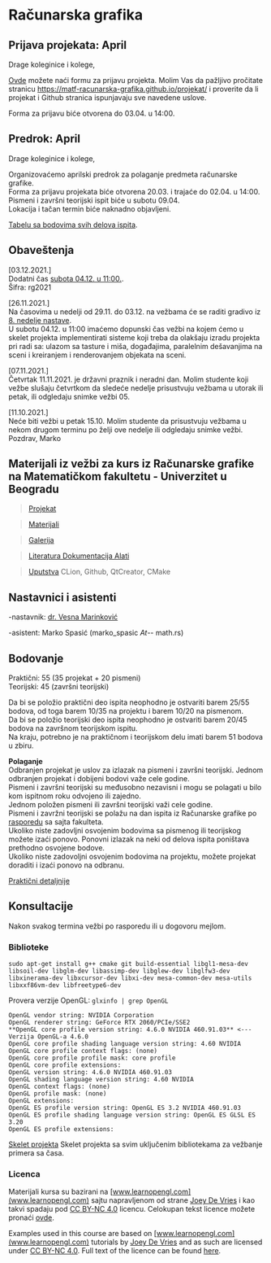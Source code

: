 # Računarska grafika 

## Prijava projekata: April

Drage koleginice i kolege,

[Ovde](https://forms.gle/NzjwsnAQzRbBuSfd7) možete naći formu za prijavu projekta. Molim Vas da pažljivo pročitate stranicu 
https://matf-racunarska-grafika.github.io/projekat/ i proverite da li projekat i Github stranica ispunjavaju sve navedene uslove.  

Forma za prijavu biće otvorena do 03.04. u 14:00. 


## Predrok: April

Drage koleginice i kolege,

Organizovaćemo aprilski predrok za polaganje predmeta računarske grafike.  
Forma za prijavu projekata biće otvorena 20.03. i trajaće do 02.04. u 14:00.  
Pismeni i završni teorijski ispit biće u subotu 09.04.  
Lokacija i tačan termin biće naknadno objavljeni.  


[Tabelu sa bodovima svih delova ispita](http://poincare.matf.bg.ac.rs/~vesnap/grafika.html).


## Obaveštenja  
[03.12.2021.]  
Dodatni čas [subota 04.12. u 11:00.](https://matf.webex.com/matf/j.php?MTID=m5704df7c093be83f724db6a5fbf9ef11).  
Šifra: rg2021


[26.11.2021.]  
Na časovima u nedelji od 29.11. do 03.12. na vežbama će se raditi gradivo iz [8. nedelje nastave](materijali/#08).  
U subotu 04.12. u 11:00 imaćemo dopunski čas vežbi na kojem ćemo u skelet projekta implementirati sisteme koji treba da olakšaju izradu
projekta pri radi sa: ulazom sa tasture i miša, događajima, paralelnim dešavanjima na sceni i kreiranjem i renderovanjem objekata na sceni. 


[07.11.2021.]  
Četvrtak 11.11.2021. je državni praznik i neradni dan. Molim studente koji vežbe slušaju četvrtkom da sledeće nedelje prisustvuju vežbama u utorak ili petak, ili odgledaju snimke vežbi 05.


[11.10.2021.]  
Neće biti vežbi u petak 15.10. Molim studente da prisustvuju vežbama u nekom drugom terminu po želji ove nedelje ili odgledaju snimke vežbi.  
Pozdrav, 
Marko  

## Materijali iz vežbi za kurs iz Računarske grafike na Matematičkom fakultetu - Univerzitet u Beogradu

> [Projekat](projekat/) 

> [Materijali](materijali/) 

> [Galerija](gallery/)

> [Literatura Dokumentacija Alati](docs/)

> [Uputstva](uputstva/) CLion, Github, QtCreator, CMake


## Nastavnici i asistenti
-nastavnik: [dr. Vesna Marinković](http://poincare.matf.bg.ac.rs/~vesnam/grafika.html)

-asistent: Marko Spasić (marko_spasic _At_-- math.rs)

## Bodovanje  
Praktični: 55 (35 projekat + 20 pismeni)  
Teorijski: 45 (završni teorijski)  

Da bi se položio praktični deo ispita neophodno je ostvariti barem 25/55 bodova, od toga barem 10/35 na projektu i barem 10/20 na pismenom.  
Da bi se položio teorijski deo ispita neophodno je ostvariti barem 20/45 bodova na završnom teorijskom ispitu.  
Na kraju, potrebno je na praktičnom i teorijskom delu imati barem 51 bodova u zbiru.  

**Polaganje**  
Odbranjen projekat je uslov za izlazak na pismeni i završni teorijski. Jednom odbranjen projekat i dobijeni bodovi važe cele godine.  
Pismeni i završni teorijski su međusobno nezavisni i mogu se polagati u bilo kom ispitnom roku odvojeno ili zajedno.  
Jednom položen pismeni ili završni teorijski važi cele godine.  
Pismeni i zavržni teorijski se polažu na dan ispita iz Računarske grafike po [rasporedu](http://www.matf.bg.ac.rs/m/36/raspored-ispita/) sa sajta fakulteta.  
Ukoliko niste zadovljni osvojenim bodovima sa pismenog ili teorijskog možete izaći ponovo. Ponovni izlazak na neki od delova ispita poništava prethodno osvojene bodove.  
Ukoliko niste zadovoljni osvojenim bodovima na projektu, možete projekat doraditi i izaći ponovo na odbranu.  

[Praktični detaljnije](projekat/)  

## Konsultacije
Nakon svakog termina vežbi po rasporedu ili u dogovoru mejlom.


### Biblioteke
`sudo apt-get install g++ cmake git build-essential libgl1-mesa-dev libsoil-dev libglm-dev libassimp-dev libglew-dev libglfw3-dev libxinerama-dev libxcursor-dev libxi-dev mesa-common-dev mesa-utils libxxf86vm-dev libfreetype6-dev`

Provera verzije OpenGL: `glxinfo | grep OpenGL`  
```
OpenGL vendor string: NVIDIA Corporation
OpenGL renderer string: GeForce RTX 2060/PCIe/SSE2
**OpenGL core profile version string: 4.6.0 NVIDIA 460.91.03** <--- Verzija OpenGL-a 4.6.0
OpenGL core profile shading language version string: 4.60 NVIDIA
OpenGL core profile context flags: (none)
OpenGL core profile profile mask: core profile
OpenGL core profile extensions:
OpenGL version string: 4.6.0 NVIDIA 460.91.03
OpenGL shading language version string: 4.60 NVIDIA
OpenGL context flags: (none)
OpenGL profile mask: (none)
OpenGL extensions:
OpenGL ES profile version string: OpenGL ES 3.2 NVIDIA 460.91.03
OpenGL ES profile shading language version string: OpenGL ES GLSL ES 3.20
OpenGL ES profile extensions:
```

[Skelet projekta](https://github.com/matf-racunarska-grafika/project_base) Skelet projekta sa svim uključenim bibliotekama za vežbanje primera sa časa. 

### Licenca
Materijali kursa su bazirani na [www.learnopengl.com](www.learnopengl.com) sajtu napravljenom od strane [Joey De Vries](https://joeydevries.com/#home) i kao takvi spadaju pod [CC BY-NC 4.0](https://creativecommons.org/licenses/by-nc/4.0/) licencu. Celokupan tekst licence možete pronaći [ovde](https://creativecommons.org/licenses/by/4.0/legalcode).



Examples used in this course are based on [www.learnopengl.com](www.learnopengl.com) tutorials by [Joey De Vries](https://joeydevries.com/#home) and as such are licensed under [CC BY-NC 4.0](https://creativecommons.org/licenses/by-nc/4.0/). Full text of the licence can be found [here](https://creativecommons.org/licenses/by/4.0/legalcode).



<!--- <3 N --->


